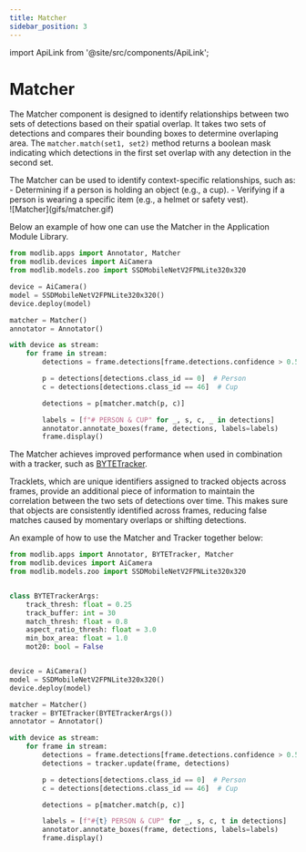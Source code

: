 ```yaml
---
title: Matcher
sidebar_position: 3
---
```

import ApiLink from '@site/src/components/ApiLink';

# Matcher

The <ApiLink to="/api-reference/apps/matcher#matcher">Matcher</ApiLink> component is designed to identify relationships between two sets of detections based on their spatial overlap. It takes two sets of detections and compares their bounding boxes to determine overlaping area. The `matcher.match(set1, set2)` method returns a boolean mask indicating which detections in the first set overlap with any detection in the second set.

<div style={{ display: 'flex', gap: '2rem', alignItems: 'flex-start' }}>
  <div style={{ flex: '1' }}>
    The Matcher can be used to identify context-specific relationships, such as:
    - Determining if a person is holding an object (e.g., a cup).
    - Verifying if a person is wearing a specific item (e.g., a helmet or safety vest).
  </div>
  <div style={{ flex: '1' }}>
    ![Matcher](gifs/matcher.gif)
  </div>
</div>

Below an example of how one can use the Matcher in the Application Module Library.


```python title="matcher.py"
from modlib.apps import Annotator, Matcher
from modlib.devices import AiCamera
from modlib.models.zoo import SSDMobileNetV2FPNLite320x320

device = AiCamera()
model = SSDMobileNetV2FPNLite320x320()
device.deploy(model)

matcher = Matcher()
annotator = Annotator()

with device as stream:
    for frame in stream:
        detections = frame.detections[frame.detections.confidence > 0.50]

        p = detections[detections.class_id == 0]  # Person
        c = detections[detections.class_id == 46]  # Cup

        detections = p[matcher.match(p, c)]

        labels = [f"# PERSON & CUP" for _, s, c, _ in detections]
        annotator.annotate_boxes(frame, detections, labels=labels)
        frame.display()
```


The Matcher achieves improved performance when used in combination with a tracker, such as [BYTETracker](examples/tracker.md). 

Tracklets, which are unique identifiers assigned to tracked objects across frames, provide an additional piece of information to maintain the correlation between the two sets of detections over time. This makes sure that objects are consistently identified across frames, reducing false matches caused by momentary overlaps or shifting detections.

An example of how to use the Matcher and Tracker together below:

```python title="tracker_matcher.py"
from modlib.apps import Annotator, BYTETracker, Matcher
from modlib.devices import AiCamera
from modlib.models.zoo import SSDMobileNetV2FPNLite320x320


class BYTETrackerArgs:
    track_thresh: float = 0.25
    track_buffer: int = 30
    match_thresh: float = 0.8
    aspect_ratio_thresh: float = 3.0
    min_box_area: float = 1.0
    mot20: bool = False


device = AiCamera()
model = SSDMobileNetV2FPNLite320x320()
device.deploy(model)

matcher = Matcher()
tracker = BYTETracker(BYTETrackerArgs())
annotator = Annotator()

with device as stream:
    for frame in stream:
        detections = frame.detections[frame.detections.confidence > 0.50]
        detections = tracker.update(frame, detections)

        p = detections[detections.class_id == 0]  # Person
        c = detections[detections.class_id == 46]  # Cup

        detections = p[matcher.match(p, c)]

        labels = [f"#{t} PERSON & CUP" for _, s, c, t in detections]
        annotator.annotate_boxes(frame, detections, labels=labels)
        frame.display()
```